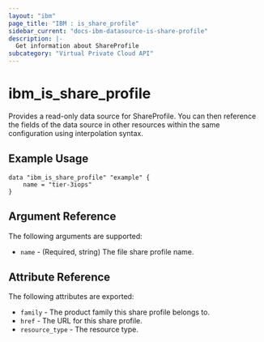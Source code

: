```yaml
---
layout: "ibm"
page_title: "IBM : is_share_profile"
sidebar_current: "docs-ibm-datasource-is-share-profile"
description: |-
  Get information about ShareProfile
subcategory: "Virtual Private Cloud API"
---
```


# ibm\_is_share_profile

Provides a read-only data source for ShareProfile. You can then reference the fields of the data source in other resources within the same configuration using interpolation syntax.

## Example Usage

```hcl
data "ibm_is_share_profile" "example" {
	name = "tier-3iops"
}
```

## Argument Reference

The following arguments are supported:

- `name` - (Required, string) The file share profile name.

## Attribute Reference

The following attributes are exported:

- `family` - The product family this share profile belongs to.
- `href` - The URL for this share profile.
- `resource_type` - The resource type.

